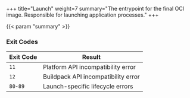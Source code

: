 +++
title="Launch"
weight=7
summary="The entrypoint for the final OCI image. Responsible for launching application processes."
+++

{{< param "summary" >}}

### Exit Codes

| Exit Code | Result|
|-----------|-------|
| `11`      | Platform API incompatibility error
| `12`      | Buildpack API incompatibility error
| `80-89`   |  Launch-specific lifecycle errors
